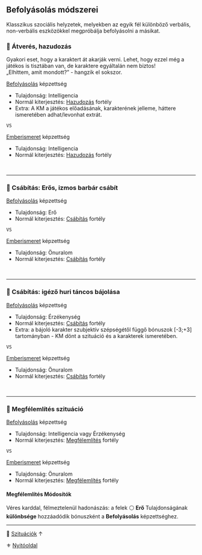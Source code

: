## Befolyásolás módszerei

Klasszikus szociális helyzetek, melyekben az egyik fél különböző verbális, non-verbális eszközökkel megpróbálja befolyásolni a másikat.

### 🔆 Átverés, hazudozás

Gyakori eset, hogy a karaktert át akarják verni. Lehet, hogy ezzel még a játékos is tisztában van, de karaktere egyáltalán nem biztos!\
„Elhittem, amit mondott?” - hangzik el sokszor.

[Befolyásolás](../kepzettsegek.primer.altalanos/befolyasolas.md) képzettség
- Tulajdonság: Intelligencia
- Normál kiterjesztés: [Hazudozás](../fortelyok.szabad/hazudozas.md) fortély
- Extra: A KM a játékos előadásának, karakterének jelleme, háttere ismeretében adhat/levonhat extrát.

`VS`

[Emberismeret](../kepzettsegek.primer.altalanos/emberismeret.md) képzettség
- Tulajdonság: Intelligencia
- Normál kiterjesztés: [Hazudozás](../fortelyok.szabad/hazudozas.md) fortély

<br />

---
### 🔆 Csábítás: Erős, izmos barbár csábít

[Befolyásolás](../kepzettsegek.primer.altalanos/befolyasolas.md) képzettség
- Tulajdonság: Erő
- Normál kiterjesztés: [Csábítás](../fortelyok.szabad/csabitas.md) fortély

`VS`

[Emberismeret](../kepzettsegek.primer.altalanos/emberismeret.md) képzettség
- Tulajdonság: Önuralom
- Normál kiterjesztés: [Csábítás](../fortelyok.szabad/csabitas.md) fortély

<br />

---
### 🔆 Csábítás: igéző huri táncos bájolása

[Befolyásolás](../kepzettsegek.primer.altalanos/befolyasolas.md) képzettség
- Tulajdonság: Érzékenység
- Normál kiterjesztés: [Csábítás](../fortelyok.szabad/csabitas.md) fortély
- Extra: a bájoló karakter szubjektív szépségétől függő bónuszok [-3;+3] tartományban - KM dönt a szituáció és a karakterek ismeretében.

`VS`

[Emberismeret](../kepzettsegek.primer.altalanos/emberismeret.md) képzettség
- Tulajdonság: Önuralom
- Normál kiterjesztés: [Csábítás](../fortelyok.szabad/csabitas.md) fortély

<br />

---
### 🔆 Megfélemlítés szituáció

[Befolyásolás](../kepzettsegek.primer.altalanos/befolyasolas.md) képzettség
- Tulajdonság: Intelligencia vagy Érzékenység
- Normál kiterjesztés: [Megfélemlítés](../fortelyok.szabad/megfelemlites.md) fortély

`VS`

[Emberismeret](../kepzettsegek.primer.altalanos/emberismeret.md) képzettség
- Tulajdonság: Önuralom
- Normál kiterjesztés: [Megfélemlítés](../fortelyok.szabad/megfelemlites.md) fortély

#### Megfélemlítés Módosítók

Véres karddal, félmeztelenül hadonászás: a felek ⚪ **Erő** Tulajdonságának **különbsége** hozzáadódik bónuszként a **Befolyásolás** képzettséghez.

---

🔗 [Szituációk](../160_szituaciok.md) ↑

⚜️ [Nyitóoldal](../start.md#16-szitu%C3%A1ci%C3%B3k)
